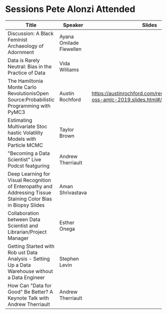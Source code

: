# Sessions Pete Alonzi Attended
| Title | Speaker | Slides|
|-|-|-|
| Discussion: A Black Feminist Archaeology of Adornment | Ayana Omilade Flewellen | |
| Data is Rarely Neutral: Bias in the Practice of Data | Vida Williams | |
| The Hamiltonia Monte Carlo RevolutionisOpen Source:Probabilistic Programming with PyMC3 | Austin Rochford | https://austinrochford.com/resources/talks/hmc-oss-amlc-2019.slides.html#/0/3 |
| Estimating Multivariate Stoc hastic Volatility Models with Particle MCMC | Taylor Brown | |
| "Becoming a Data Scientist" Live Podcst featguring | Andrew Therriault | |
| Deep Learning for Visual Recognition of Enteropathy and Addressing Tissue Staining Color Bias in Biopsy Slides | Aman  Shrivastava |
| Collaboration between Data Scientist and  Librarian/Project Manager | Esther Onega | |
| Getting Started with Rob ust Data Analysis - Setting Up a Data Warehouse without a Data  Engineer | Stephen Levin | 
| How  Can "Data  for Good" Be Better? A Keynote Talk with Andrew Therriault | Andrew Therriault | 
